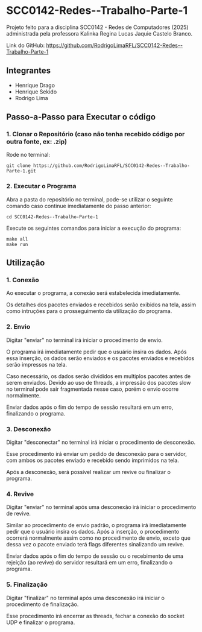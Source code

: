# SCC0142-Redes--Trabalho-Parte-1
Projeto feito para a disciplina SCC0142 - Redes de Computadores (2025) administrada pela professora Kalinka Regina Lucas Jaquie Castelo Branco.

Link do GitHub: https://github.com/RodrigoLimaRFL/SCC0142-Redes--Trabalho-Parte-1
## Integrantes
- Henrique Drago
- Henrique Sekido
- Rodrigo Lima
## Passo-a-Passo para Executar o código
### 1. Clonar o Repositório (caso não tenha recebido código por outra fonte, ex: .zip)
Rode no terminal: 
```
git clone https://github.com/RodrigoLimaRFL/SCC0142-Redes--Trabalho-Parte-1.git
```
### 2. Executar o Programa
Abra a pasta do repositório no terminal, pode-se utilizar o seguinte comando caso continue imediatamente do passo anterior:
```
cd SCC0142-Redes--Trabalho-Parte-1
```
Execute os seguintes comandos para iniciar a execução do programa:
```
make all
make run
```
## Utilização
### 1. Conexão
Ao executar o programa, a conexão será estabelecida imediatamente.

Os detalhes dos pacotes enviados e recebidos serão exibidos na tela, assim como intruções para o prosseguimento da utilização do programa.
### 2. Envio
Digitar "enviar" no terminal irá iniciar o procedimento de envio.

O programa irá imediatamente pedir que o usuário insira os dados. Após essa inserção, os dados serão enviados e os pacotes enviados e recebidos serão impressos na tela.

Caso necessário, os dados serão divididos em multiplos pacotes antes de serem enviados. Devido ao uso de threads, a impressão dos pacotes slow no terminal pode sair fragmentada nesse caso, porém o envio ocorre normalmente.

Enviar dados após o fim do tempo de sessão resultará em um erro, finalizando o programa.
### 3. Desconexão
Digitar "desconectar" no terminal irá iniciar o procedimento de desconexão.

Esse procedimento irá enviar um pedido de desconexão para o servidor, com ambos os pacotes enviado e recebido sendo imprimidos na tela.

Após a desconexão, será possível realizar um revive ou finalizar o programa.
### 4. Revive
Digitar "enviar" no terminal após uma desconexão irá iniciar o procedimento de revive.

Similar ao procedimento de envio padrão, o programa irá imediatamente pedir que o usuário insira os dados. Após a inserção, o procedimento ocorrerá normalmente assim como no procedimento de envio, exceto que dessa vez o pacote enviado terá flags diferentes sinalizando um revive.

Enviar dados após o fim do tempo de sessão ou o recebimento de uma rejeição (ao revive) do servidor resultará em um erro, finalizando o programa.
### 5. Finalização
Digitar "finalizar" no terminal após uma desconexão irá iniciar o procedimento de finalização.

Esse procedimento irá encerrar as threads, fechar a conexão do socket UDP e finalizar o programa.
